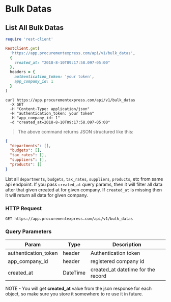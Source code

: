 # Bulk Datas

## List All Bulk Datas

```ruby
require 'rest-client'

RestClient.get(
  'https://app.procurementexpress.com/api/v1/bulk_datas',
  {
    created_at: "2018-8-10T09:17:58.097-05:00"
  },
  headers = {
    authentication_token: 'your token',
    app_company_id: 1
  }
)
```

```shell
curl https://app.procurementexpress.com/api/v1/bulk_datas
  -X GET
  -H "Content-Type: application/json"
  -H "authentication_token: your token"
  -H "app_company_id: 1"
  -d "created_at=2018-8-10T09:17:58.097-05:00"
```

> The above command returns JSON structured like this:

```json
{
  "departments": [],
  "budgets": [],
  "tax_rates": [],
  "suppliers": [],
  "products": []
}
```

List all `departments`, `budgets`, `tax_rates`, `suppliers`, `products`, etc from same api endpoint. If you pass `created_at` query params, then it will filter all data after that given created at for given company. If `created_at` is missing then it will return all data for given company.

### HTTP Request

`GET https://app.procurementexpress.com/api/v1/bulk_datas`

### Query Parameters

| Param                | Type     | Description                        |
| -------------------- | -------- | ---------------------------------- |
| authentication_token | header   | Authentication token               |
| app_company_id       | header   | registered company id              |
| created_at           | DateTime | created_at datetime for the record |

<aside class="info">
NOTE - You will get <strong>created_at</strong> value from the json response for each object, so make sure you store it somewhere to re use it in future.
</aside>
